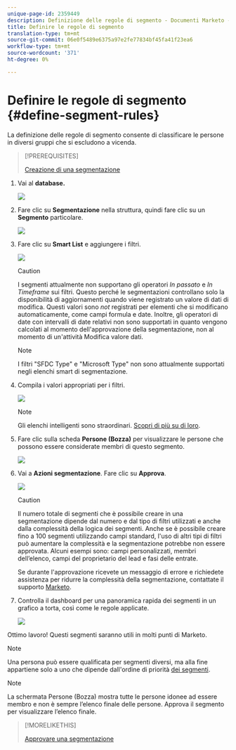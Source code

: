 ```yaml
---
unique-page-id: 2359449
description: Definizione delle regole di segmento - Documenti Marketo - Documentazione prodotto
title: Definire le regole di segmento
translation-type: tm+mt
source-git-commit: 06e0f5489e6375a97e2fe77834bf45fa41f23ea6
workflow-type: tm+mt
source-wordcount: '371'
ht-degree: 0%

---
```



# Definire le regole di segmento {#define-segment-rules}

La definizione delle regole di segmento consente di classificare le persone in diversi gruppi che si escludono a vicenda.

>[!PREREQUISITES]
>
>[Creazione di una segmentazione](/help/marketo/product-docs/personalization/segmentation-and-snippets/segmentation/create-a-segmentation.md)

1. Vai al **database.**

   ![](assets/image2017-3-28-14-3a7-3a42.png)

1. Fare clic su **Segmentazione** nella struttura, quindi fare clic su un **Segmento** particolare.

   ![](assets/image2017-3-28-14-3a11-3a15.png)

1. Fare clic su **Smart List** e aggiungere i filtri.

   ![](assets/image2017-3-28-14-3a18-3a19.png)

   >[!CAUTION]
   >
   >I segmenti attualmente non supportano gli operatori _In passato_ e _In Timeframe_ sui filtri. Questo perché le segmentazioni controllano solo la disponibilità di aggiornamenti quando viene registrato un valore di dati di modifica. Questi valori sono _not_ registrati per elementi che si modificano automaticamente, come campi formula e date. Inoltre, gli operatori di date con intervalli di date relativi non sono supportati in quanto vengono calcolati al momento dell&#39;approvazione della segmentazione, non al momento di un&#39;attività Modifica valore dati.

   >[!NOTE]
   >
   >I filtri &quot;SFDC Type&quot; e &quot;Microsoft Type&quot; non sono attualmente supportati negli elenchi smart di segmentazione.

1. Compila i valori appropriati per i filtri.

   ![](assets/image2017-3-28-14-3a18-3a33.png)

   >[!NOTE]
   >
   >Gli elenchi intelligenti sono straordinari. [Scopri di più su di loro](/help/marketo/product-docs/core-marketo-concepts/smart-lists-and-static-lists/understanding-smart-lists.md).

1. Fare clic sulla scheda **Persone (Bozza)** per visualizzare le persone che possono essere considerate membri di questo segmento.

   ![](assets/image2017-3-28-14-3a20-3a15.png)

1. Vai a **Azioni segmentazione**. Fare clic su **Approva**.

   ![](assets/image2014-9-15-11-3a36-3a7.png)

   >[!CAUTION]
   >
   >Il numero totale di segmenti che è possibile creare in una segmentazione dipende dal numero e dal tipo di filtri utilizzati e anche dalla complessità della logica dei segmenti. Anche se è possibile creare fino a 100 segmenti utilizzando campi standard, l&#39;uso di altri tipi di filtri può aumentare la complessità e la segmentazione potrebbe non essere approvata. Alcuni esempi sono: campi personalizzati, membri dell’elenco, campi del proprietario del lead e fasi delle entrate.
   >
   >Se durante l&#39;approvazione ricevete un messaggio di errore e richiedete assistenza per ridurre la complessità della segmentazione, contattate il supporto [Marketo](https://nation.marketo.com/t5/Support/ct-p/Support).

1. Controlla il dashboard per una panoramica rapida dei segmenti in un grafico a torta, così come le regole applicate.

   ![](assets/image2014-9-15-11-3a36-3a19.png)

Ottimo lavoro! Questi segmenti saranno utili in molti punti di Marketo.

>[!NOTE]
>
>Una persona può essere qualificata per segmenti diversi, ma alla fine appartiene solo a uno che dipende dall&#39;ordine di priorità [dei segmenti](/help/marketo/product-docs/personalization/segmentation-and-snippets/segmentation/segmentation-order-priority.md).

>[!NOTE]
>
>La schermata Persone (Bozza) mostra tutte le persone idonee ad essere membro e non è sempre l’elenco finale delle persone. Approva il segmento per visualizzare l’elenco finale.

>[!MORELIKETHIS]
>
>[Approvare una segmentazione](/help/marketo/product-docs/personalization/segmentation-and-snippets/segmentation/approve-a-segmentation.md)
